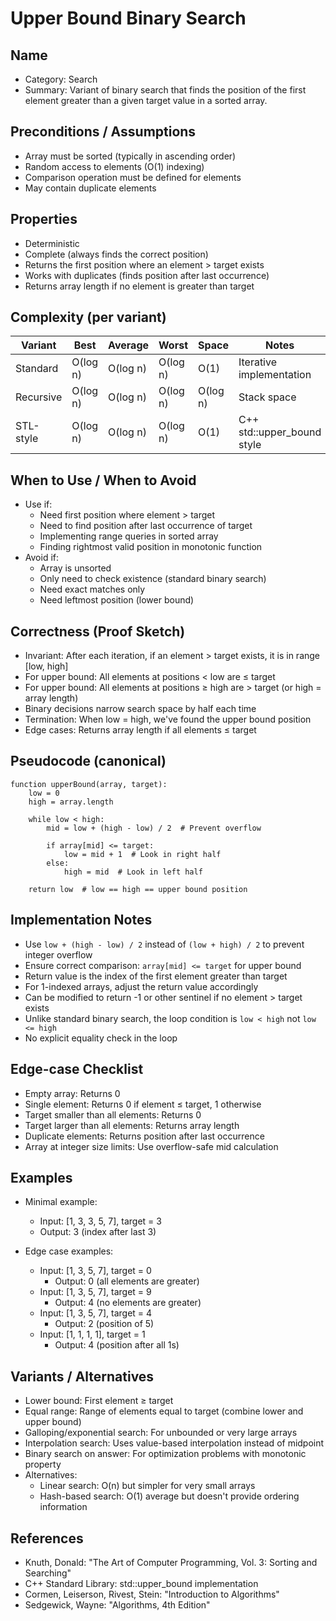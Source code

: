 # Upper Bound Binary Search

## Name
- Category: Search
- Summary: Variant of binary search that finds the position of the first element greater than a given target value in a sorted array.

## Preconditions / Assumptions
- Array must be sorted (typically in ascending order)
- Random access to elements (O(1) indexing)
- Comparison operation must be defined for elements
- May contain duplicate elements

## Properties
- Deterministic
- Complete (always finds the correct position)
- Returns the first position where an element > target exists
- Works with duplicates (finds position after last occurrence)
- Returns array length if no element is greater than target

## Complexity (per variant)
| Variant | Best | Average | Worst | Space | Notes |
|---|---|---|---|---|---|
| Standard | O(log n) | O(log n) | O(log n) | O(1) | Iterative implementation |
| Recursive | O(log n) | O(log n) | O(log n) | O(log n) | Stack space |
| STL-style | O(log n) | O(log n) | O(log n) | O(1) | C++ std::upper_bound style |

## When to Use / When to Avoid
- Use if:
  - Need first position where element > target
  - Need to find position after last occurrence of target
  - Implementing range queries in sorted array
  - Finding rightmost valid position in monotonic function
- Avoid if:
  - Array is unsorted
  - Only need to check existence (standard binary search)
  - Need exact matches only
  - Need leftmost position (lower bound)

## Correctness (Proof Sketch)
- Invariant: After each iteration, if an element > target exists, it is in range [low, high]
- For upper bound: All elements at positions < low are ≤ target
- For upper bound: All elements at positions ≥ high are > target (or high = array length)
- Binary decisions narrow search space by half each time
- Termination: When low = high, we've found the upper bound position
- Edge cases: Returns array length if all elements ≤ target

## Pseudocode (canonical)
```pseudo
function upperBound(array, target):
    low = 0
    high = array.length
    
    while low < high:
        mid = low + (high - low) / 2  # Prevent overflow
        
        if array[mid] <= target:
            low = mid + 1  # Look in right half
        else:
            high = mid  # Look in left half
    
    return low  # low == high == upper bound position
```

## Implementation Notes
- Use `low + (high - low) / 2` instead of `(low + high) / 2` to prevent integer overflow
- Ensure correct comparison: `array[mid] <= target` for upper bound
- Return value is the index of the first element greater than target
- For 1-indexed arrays, adjust the return value accordingly
- Can be modified to return -1 or other sentinel if no element > target exists
- Unlike standard binary search, the loop condition is `low < high` not `low <= high`
- No explicit equality check in the loop

## Edge-case Checklist
- Empty array: Returns 0
- Single element: Returns 0 if element ≤ target, 1 otherwise
- Target smaller than all elements: Returns 0
- Target larger than all elements: Returns array length
- Duplicate elements: Returns position after last occurrence
- Array at integer size limits: Use overflow-safe mid calculation

## Examples
- Minimal example:
  - Input: [1, 3, 3, 5, 7], target = 3
  - Output: 3 (index after last 3)
  
- Edge case examples:
  - Input: [1, 3, 5, 7], target = 0
    - Output: 0 (all elements are greater)
  - Input: [1, 3, 5, 7], target = 9
    - Output: 4 (no elements are greater)
  - Input: [1, 3, 5, 7], target = 4
    - Output: 2 (position of 5)
  - Input: [1, 1, 1, 1], target = 1
    - Output: 4 (position after all 1s)

## Variants / Alternatives
- Lower bound: First element ≥ target
- Equal range: Range of elements equal to target (combine lower and upper bound)
- Galloping/exponential search: For unbounded or very large arrays
- Interpolation search: Uses value-based interpolation instead of midpoint
- Binary search on answer: For optimization problems with monotonic property
- Alternatives:
  - Linear search: O(n) but simpler for very small arrays
  - Hash-based search: O(1) average but doesn't provide ordering information

## References
- Knuth, Donald: "The Art of Computer Programming, Vol. 3: Sorting and Searching"
- C++ Standard Library: std::upper_bound implementation
- Cormen, Leiserson, Rivest, Stein: "Introduction to Algorithms"
- Sedgewick, Wayne: "Algorithms, 4th Edition"
